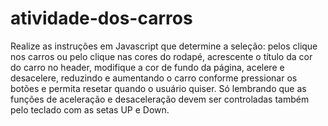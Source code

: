 # atividade-dos-carros
Realize as instruções em Javascript que determine a seleção: pelos clique nos carros ou pelo clique nas cores do rodapé, acrescente o título da cor do carro no header, modifique a cor de fundo da página, acelere e desacelere, reduzindo e aumentando o carro conforme pressionar os botões e permita resetar quando o usuário quiser. Só lembrando que as funções de aceleração e desaceleração devem ser controladas também pelo teclado com as setas UP e Down.
